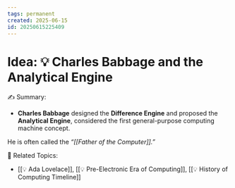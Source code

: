 ```yaml
---
tags: permanent
created: 2025-06-15
id: 20250615225409
---
```


# Idea: 💡 Charles Babbage and the Analytical Engine

✍ Summary:
- **Charles Babbage** designed the **Difference Engine** and proposed the **Analytical Engine**, considered the first general-purpose computing machine concept.

He is often called the _“[[Father of the Computer]].”_


👀 Related Topics:
- [[💡 Ada Lovelace]], [[💡 Pre-Electronic Era of Computing]], [[💡 History of Computing Timeline]]
